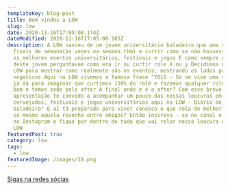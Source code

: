 ```yaml
---
templateKey: blog-post
title: Bem vindos a LOW
slug: low
date: 2020-11-16T17:05:08.174Z
dateModified: 2020-11-16T17:05:08.185Z
description: A LOW nasceu de um jovem universitário baladeiro que ama sair aos
  finais de semana(às vezes na semana tbm) e curtir como se não houvesse amanhã
  os melhores eventos universitários, festivais e jogos E como sempre os amigos
  deste jovem perguntavam como era ir ou curtir role X ou y Decidimos criar a
  LOW para mostrar como realmente são os eventos, mostrando os lados positivos e
  negativos Aqui na LOW vivemos a famosa frase "YOLO - Só se vive uma vez" Então
  já dá para imaginar que curtimos 110% do rolê e fazemos qualquer role fixar
  bom e temos sede pelo after A final onde e é o after? Com esse breve
  apresentação te convido a acompanhar um pouco das nossas loucuras em baladas,
  cervejadas, festivais e jogos universitários aqui na LOW - Diário de um
  baladeiro" E aí tá preparado para viver conosco o que rola de melhor pior ou
  só mesmo aquela resenha entre amigos? Então inscreva - se no canal e nos siga
  no Instagram e fique por dentro de tudo que vai rolar nessa loucura chamada
  LOW
featuredPost: true
category: low
tags:
  - low
featuredImage: /images/10.png
---
```

[Sigas na redes sócias](https://instagram.com/weare_low)